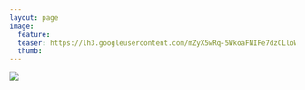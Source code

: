 ```yaml
---
layout: page
image:
  feature:
  teaser: https://lh3.googleusercontent.com/mZyX5wRq-5WkoaFNIFe7dzCLloWZFf-HXYEpfY3fyfc=w245
  thumb:
---
```


[![](https://lh3.googleusercontent.com/9P9XOeY2AAzDWm3Nv1pYb3g_zy452CHgne9S2hQDgME=w800)](https://lh3.googleusercontent.com/9P9XOeY2AAzDWm3Nv1pYb3g_zy452CHgne9S2hQDgME=s0)

